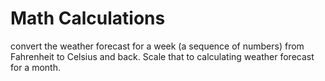 # Math Calculations

convert the weather forecast for a week (a sequence of numbers) from Fahrenheit to Celsius and back. 
Scale that to calculating weather forecast for a month.


